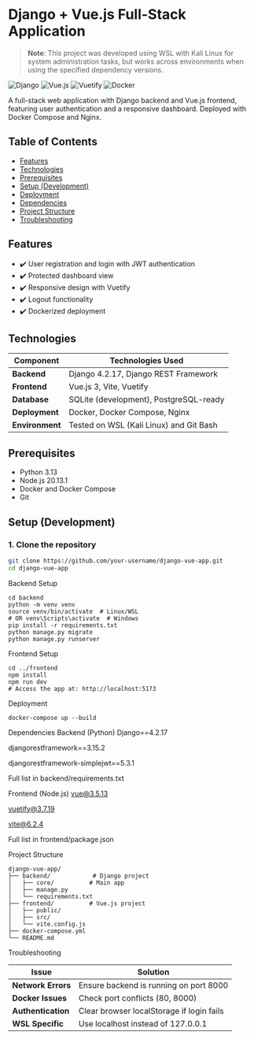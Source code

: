 # Django + Vue.js Full-Stack Application

> **Note**: This project was developed using WSL with Kali Linux for system administration tasks, but works across environments when using the specified dependency versions.

![Django](https://img.shields.io/badge/Django-4.2.17-green)
![Vue.js](https://img.shields.io/badge/Vue.js-3.5.13-brightgreen)
![Vuetify](https://img.shields.io/badge/Vuetify-3.7.19-blue)
![Docker](https://img.shields.io/badge/Docker-28.0.1-blue)

A full-stack web application with Django backend and Vue.js frontend, featuring user authentication and a responsive dashboard. Deployed with Docker Compose and Nginx.

## Table of Contents
- [Features](#features)
- [Technologies](#technologies)
- [Prerequisites](#prerequisites)
- [Setup (Development)](#setup-development)
- [Deployment](#deployment)
- [Dependencies](#dependencies)
- [Project Structure](#project-structure)
- [Troubleshooting](#troubleshooting)

## Features
- ✔️ User registration and login with JWT authentication
- ✔️ Protected dashboard view
- ✔️ Responsive design with Vuetify
- ✔️ Logout functionality
- ✔️ Dockerized deployment

## Technologies
| Component       | Technologies Used                          |
|-----------------|-------------------------------------------|
| **Backend**     | Django 4.2.17, Django REST Framework      |
| **Frontend**    | Vue.js 3, Vite, Vuetify                   |
| **Database**    | SQLite (development), PostgreSQL-ready    |
| **Deployment**  | Docker, Docker Compose, Nginx             |
| **Environment** | Tested on WSL (Kali Linux) and Git Bash   |

## Prerequisites
- Python 3.13
- Node.js 20.13.1
- Docker and Docker Compose
- Git

## Setup (Development)

### 1. Clone the repository
```bash
git clone https://github.com/your-username/django-vue-app.git
cd django-vue-app
```

Backend Setup
```
cd backend
python -m venv venv
source venv/bin/activate  # Linux/WSL
# OR venv\Scripts\activate  # Windows
pip install -r requirements.txt
python manage.py migrate
python manage.py runserver
```
Frontend Setup
```
cd ../frontend
npm install
npm run dev
# Access the app at: http://localhost:5173
```

Deployment
```
docker-compose up --build
```

Dependencies
Backend (Python)
Django==4.2.17

djangorestframework==3.15.2

djangorestframework-simplejwt==5.3.1

Full list in backend/requirements.txt

Frontend (Node.js)
vue@3.5.13

vuetify@3.7.19

vite@6.2.4

Full list in frontend/package.json

Project Structure
```
django-vue-app/
├── backend/            # Django project
│   ├── core/          # Main app
│   ├── manage.py
│   └── requirements.txt
├── frontend/          # Vue.js project
│   ├── public/
│   ├── src/
│   └── vite.config.js
├── docker-compose.yml
└── README.md
```

Troubleshooting

| Issue                   | Solution                                  |
|-------------------------|-------------------------------------------|
| **Network Errors**      | Ensure backend is running on port 8000    |
| **Docker Issues**       |  Check port conflicts (80, 8000)          |
| **Authentication**      | Clear browser localStorage if login fails |
| **WSL Specific**        | Use localhost instead of 127.0.0.1        |
